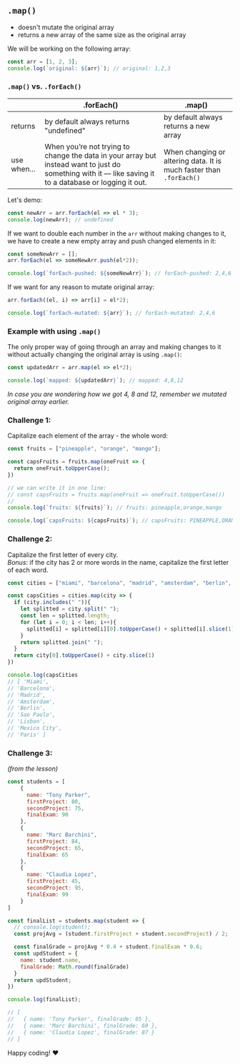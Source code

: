 ## `.map()`

- doesn't mutate the original array
- returns a new array of the same size as the original array 

We will be working on the following array:
```javascript
const arr = [1, 2, 3];
console.log(`original: ${arr}`); // original: 1,2,3
```

### `.map()` vs. `.forEach()`

|             | .forEach()                             |  .map()                                          |
|-------------|----------------------------------------|--------------------------------------------------|
| returns     |  by default always returns "undefined" | by default always returns a new array            |
|  use when...| When you’re not trying to change the data in your array but instead want to just do something with it — like saving it to a database or logging it out.    | When changing or altering data. It is much faster than `.forEach()`  |


Let's demo:
```jsx
const newArr = arr.forEach(el => el * 3);
console.log(newArr); // undefined
```

If we want to double each number in the `arr` without making changes to it, we have to create a new empty array and push changed elements in it:

```jsx
const someNewArr = [];
arr.forEach(el => someNewArr.push(el*2));

console.log(`forEach-pushed: ${someNewArr}`); // forEach-pushed: 2,4,6
```

If we want for any reason to mutate original array:

```jsx
arr.forEach((el, i) => arr[i] = el*2);

console.log(`forEach-mutated: ${arr}`); // forEach-mutated: 2,4,6
```

### Example with using `.map()`

The only proper way of going through an array and making changes to it without actually changing the original array is using `.map()`:

```jsx
const updatedArr = arr.map(el => el*2);

console.log(`mapped: ${updatedArr}`); // mapped: 4,8,12
```
_In case you are wondering how we got 4, 8 and 12, remember we mutated original array earlier._ 


### Challenge 1:

Capitalize each element of the array - the whole word:
```jsx
const fruits = ["pineapple", "orange", "mango"];

const capsFruits = fruits.map(oneFruit => {
  return oneFruit.toUpperCase();
})

// we can write it in one line:
// const capsFruits = fruits.map(oneFruit => oneFruit.toUpperCase())
// 
console.log(`fruits: ${fruits}`); // fruits: pineapple,orange,mango

console.log(`capsFruits: ${capsFruits}`); // capsFruits: PINEAPPLE,ORANGE,MANGO
```

### Challenge 2:

Capitalize the first letter of every city. <br>
_Bonus_: if the city has 2 or more words in the name, capitalize the first letter of each word. 

```jsx
const cities = ["miami", "barcelona", "madrid", "amsterdam", "berlin", "sao paulo", "lisbon", "mexico city", "paris"];

const capsCities = cities.map(city => {
  if (city.includes(" ")){
    let splitted = city.split(" ");
    const len = splitted.length;
    for (let i = 0; i < len; i++){
      splitted[i] = splitted[i][0].toUpperCase() + splitted[i].slice(1);
    }
    return splitted.join(" ");
  }
  return city[0].toUpperCase() + city.slice(1)
})

console.log(capsCities
// [ 'Miami',
// 'Barcelona',
// 'Madrid',
// 'Amsterdam',
// 'Berlin',
// 'Sao Paulo',
// 'Lisbon',
// 'Mexico City',
// 'Paris' ]
```

### Challenge 3:
_(from the lesson)_

```jsx
const students = [
    {
      name: "Tony Parker",
      firstProject: 80,
      secondProject: 75,
      finalExam: 90
    },
    {
      name: "Marc Barchini",
      firstProject: 84,
      secondProject: 65,
      finalExam: 65
    },
    {
      name: "Claudia Lopez",
      firstProject: 45,
      secondProject: 95,
      finalExam: 99
    }
]

const finalList = students.map(student => {
  // console.log(student);
  const projAvg = (student.firstProject + student.secondProject) / 2;

  const finalGrade = projAvg * 0.4 + student.finalExam * 0.6;
  const updStudent = {
    name: student.name,
    finalGrade: Math.round(finalGrade)
  }
  return updStudent;
})

console.log(finalList);

// [ 
//   { name: 'Tony Parker', finalGrade: 85 },
//   { name: 'Marc Barchini', finalGrade: 69 },
//   { name: 'Claudia Lopez', finalGrade: 87 } 
// ]
```

Happy coding! :heart: 